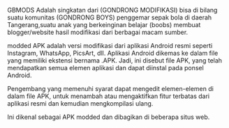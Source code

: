 GBMODS Adalah singkatan dari (GONDRONG MODIFIKASI) bisa di bilang suatu komunitas (GONDRONG BOYS) penggemar sepak bola di daerah Tangerang,suatu anak yang berkeinginan belajar (boobs) membuat blogger/website hasil modifikasi dari berbagai macam sumber.

modded APK adalah versi modifikasi dari aplikasi Android resmi seperti Instagram, WhatsApp, PicsArt, dll.
Aplikasi Android dikemas ke dalam file yang memiliki ekstensi bernama .APK. Jadi, ini disebut file APK, yang telah mendapatkan semua elemen aplikasi dan dapat diinstal pada ponsel Android.

Pengembang yang memenuhi syarat dapat mengedit elemen-elemen di dalam file APK, untuk menambah atau mengaktifkan fitur terbatas dari aplikasi resmi dan kemudian mengkompilasi ulang.

Ini dikenal sebagai APK modded dan dibagikan di beberapa situs web.

